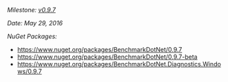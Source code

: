 _Milestone: [v0.9.7](https://github.com/PerfDotNet/BenchmarkDotNet/issues?q=milestone%3Av0.9.7)_

_Date: May 29, 2016_

_NuGet Packages:_
* https://www.nuget.org/packages/BenchmarkDotNet/0.9.7
* https://www.nuget.org/packages/BenchmarkDotNet/0.9.7-beta
* https://www.nuget.org/packages/BenchmarkDotNet.Diagnostics.Windows/0.9.7